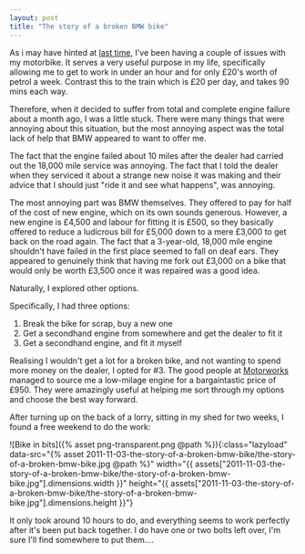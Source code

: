 ```yaml
---
layout: post
title: "The story of a broken BMW bike"
---
```

As i may have hinted at [last time](http://www.growse.com/news/comments/random-bits-and-bobs/), I've been having a couple of issues with my motorbike. It serves a very useful purpose in my life, specifically allowing me to get to work in under an hour and for only £20's worth of petrol a week. Contrast this to the train which is £20 per day, and takes 90 mins each way.

Therefore, when it decided to suffer from total and complete engine failure about a month ago, I was a little stuck. There were many things that were annoying about this situation, but the most annoying aspect was the total lack of help that BMW appeared to want to offer me. 

The fact that the engine failed about 10 miles after the dealer had carried out the 18,000 mile service was annoying. The fact that I told the dealer when they serviced it about a strange new noise it was making and their advice that I should just "ride it and see what happens", was annoying.

The most annoying part was BMW themselves. They offered to pay for half of the cost of new engine, which on its own sounds generous. However, a new engine is £4,500 and labour for fitting it is £500, so they basically offered to reduce a ludicrous bill for £5,000 down to a mere £3,000 to get back on the road again. The fact that a 3-year-old, 18,000 mile engine shouldn't have failed in the first place seemed to fall on deaf ears. They appeared to genuinely think that having me fork out £3,000 on a bike that would only be worth £3,500 once it was repaired was a good idea.

Naturally, I explored other options.

Specifically, I had three options:

1. Break the bike for scrap, buy a new one
2. Get a secondhand engine from somewhere and get the dealer to fit it
3. Get a secondhand engine, and fit it myself

Realising I wouldn't get a lot for a broken bike, and not wanting to spend more money on the dealer, I opted for #3. The good people at [Motorworks](http://motorworks.co.uk) managed to source me a low-milage engine for a bargaintastic price of £950. They were amazingly useful at helping me sort through my options and choose the best way forward. 

After turning up on the back of a lorry, sitting in my shed for two weeks, I found a free weekend to do the work:

![Bike in bits]({% asset png-transparent.png @path %}){:class="lazyload" data-src="{% asset 2011-11-03-the-story-of-a-broken-bmw-bike/the-story-of-a-broken-bmw-bike.jpg @path %}" width="{{ assets["2011-11-03-the-story-of-a-broken-bmw-bike/the-story-of-a-broken-bmw-bike.jpg"].dimensions.width }}" height="{{ assets["2011-11-03-the-story-of-a-broken-bmw-bike/the-story-of-a-broken-bmw-bike.jpg"].dimensions.height }}"}

It only took around 10 hours to do, and everything seems to work perfectly after it's been put back together. I do have one or two bolts left over, I'm sure I'll find somewhere to put them....